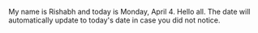 My name is Rishabh and today is Monday, April 4. Hello all. The date will automatically update to today's date in case you did not notice.
